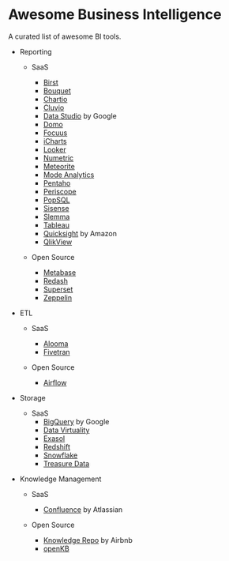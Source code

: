 # Awesome Business Intelligence
A curated list of awesome BI tools.


- Reporting
  - SaaS  
    - [Birst](https://www.birst.com/)  
    - [Bouquet](https://openbouquet.io/)
    - [Chartio](https://chartio.com/)
    - [Cluvio](https://www.cluvio.com/)
    - [Data Studio](https://www.google.com/analytics/data-studio/) by Google  
    - [Domo](https://www.domo.com/)
    - [Focuus](http://www.focuus.com/)
    - [iCharts](https://icharts.net/)
    - [Looker](https://looker.com/)  
    - [Numetric](https://www.numetric.com/)
    - [Meteorite](http://meteorite.bi/)
    - [Mode Analytics](https://modeanalytics.com/)  
    - [Pentaho](https://www.pentaho.com)
    - [Periscope](https://www.periscopedata.com/)  
    - [PopSQL](https://popsql.io/)  
    - [Sisense](https://www.sisense.com/)  
    - [Slemma](https://slemma.com/)  
    - [Tableau](https://www.tableau.com)
    - [Quicksight](https://quicksight.aws/) by Amazon  
    - [QlikView](http://www.qlik.com/de-de/products/qlikview)


  - Open Source  
    - [Metabase](http://www.metabase.com/)  
    - [Redash](https://github.com/getredash/redash)  
    - [Superset](https://github.com/airbnb/superset)  
    - [Zeppelin](https://zeppelin.apache.org/)  


- ETL
  - SaaS
    - [Alooma](https://www.alooma.com/)
    - [Fivetran](https://www.fivetran.com/)
    

  - Open Source
    - [Airflow](https://airflow.incubator.apache.org/)



- Storage
  - SaaS
    - [BigQuery](https://cloud.google.com/bigquery/) by Google  
    - [Data Virtuality](http://datavirtuality.com/)
    - [Exasol](http://www.exasol.com/)
    - [Redshift](https://aws.amazon.com/de/redshift/)
    - [Snowflake](https://www.snowflake.net/)
    - [Treasure Data](https://www.treasuredata.com/)


- Knowledge Management  
  - SaaS  
    - [Confluence](https://www.atlassian.com/software/confluence) by Atlassian  
    
  - Open Source  
    - [Knowledge Repo](https://github.com/airbnb/knowledge-repo) by Airbnb  
    - [openKB](https://github.com/mrvautin/openKB)




